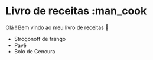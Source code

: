 # Livro de receitas :man_cook

Olá ! Bem vindo ao meu livro de receitas :wave:

- Strogonoff de frango
- Pavê
- Bolo de Cenoura
